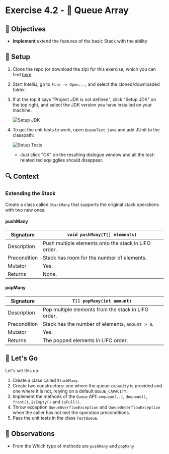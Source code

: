 # Exercise 4.2 - 🚏 Queue Array

## 🎯 Objectives

- **Implement** extend the features of the basic Stack with the ability 

## 🔨 Setup

1. Clone the repo (or download the zip) for this exercise, which you can find [here](https://github.com/JAC-CS-Programming-4-W23/E4.2-Queue-Array).
2. Start IntelliJ, go to `File -> Open...`, and select the cloned/downloaded folder.
3. If at the top it says "Project JDK is not defined", click "Setup JDK" on the top right, and select the JDK version you have installed on your machine.

   ![Setup JDK](./images/Setup-JDK.png)

4. To get the unit tests to work, open `QueueTest.java` and add JUnit to the classpath:

   ![Setup Tests](./images/Setup-Tests.png)

   - Just click "OK" on the resulting dialogue window and all the test-related red squigglies should disappear.

## 🔍 Context

### Extending the Stack

Create a class called `StackMany` that supports the original stack operations with two new ones:

<!-- tabs:start -->

#### **pushMany**

| Signature    | `void pushMany(T[] elements)`                        |
| ------------ | ---------------------------------------------------- |
| Description  | Push multiple elements onto the stack in LIFO order. |
| Precondition | Stack has room for the number of elements.           |
| Mutator      | Yes.                                                 |
| Returns      | None.                                                |

#### **popMany**

| Signature    | `T[] popMany(int amount)`                           |
| ------------ | --------------------------------------------------- |
| Description  | Pop multiple elements from the stack in LIFO order. |
| Precondition | Stack has the number of elements, `amount > 0`.     |
| Mutator      | Yes.                                                |
| Returns      | The popped elements in LIFO order.                  |

<!-- tabs:end -->

## 🚦 Let's Go

Let's set this up:

1. Create a class called `StackMany`.
3. Create two constructors: one where the queue `capacity` is provided and one where it is not, relying on a default `QUEUE_CAPACITY`.
4. Implement the methods of the `Queue` API: `enqueue(..)`, `dequeue()`, `front()`, `isEmpty()` and `isFull()`.
5. Throw exception `QueueOverflowException` and `QueueUnderflowException` when the caller has not met the operation preconditions.
6. Pass the unit tests in the class `TestQueue`.

## 🔬 Observations

- From the Which type of methods are `pushMany` and `popMany`




